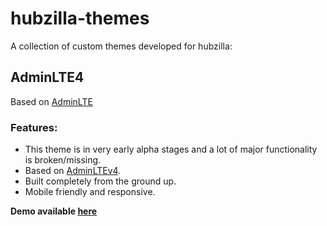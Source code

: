 # hubzilla-themes

A collection of custom themes developed for hubzilla:

## AdminLTE4

Based on [AdminLTE](https://adminlte.io/)

### Features:

- This theme is in very early alpha stages and a lot of major functionality is broken/missing.
- Based on [AdminLTEv4](https://adminlte.io/).
- Built completely from the ground up.
- Mobile friendly and responsive.

**Demo available [here](https://hub.utsukta.org/channel/adminlte)**

